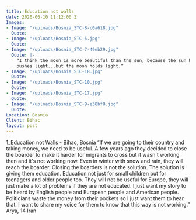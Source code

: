 ```yaml
---
title: Education not walls
date: 2020-06-10 11:12:00 Z
Images:
- Image: "/uploads/Bosnia_STC-8-c0a618.jpg"
  Quote: 
- Image: "/uploads/Bosnia_STC-5.jpg"
  Quote: 
- Image: "/uploads/Bosnia_STC-7-49eb29.jpg"
  Quote: |-
    “I think the moon is more beautiful than the sun, because the sun has light,
    pushes light...but the moon holds light.”
- Image: "/uploads/Bosnia_STC-18.jpg"
  Quote: 
- Image: "/uploads/Bosnia_STC-10.jpg"
  Quote: 
- Image: "/uploads/Bosnia_STC-17.jpg"
  Quote: 
- Image: "/uploads/Bosnia_STC-9-e38bf8.jpg"
  Quote: 
Location: Bosnia
Client: Bihac
layout: post
---
```


1_Education not Walls - Bihac, Bosnia
“If we are going to their country and taking money, we need to be useful.
A few years ago they decided to close the boarder to make it harder for migrants to cross but it wasn't working then and it's not working now. Even in winter with snow and rain, they will reach the boarder. Closing the boarders is not the solution. The solution is giving them education. Education not just for small children but for teenagers and older people too. They will not be useful for Europe, they will just make a lot of problems if they are not educated.
I just want my story to be heard by English people and European people and
American people. Politicians waste the money from their pockets so I just want them to hear that. I want to share my voice for them to know that this way is not working.”
Arya, 14
Iran